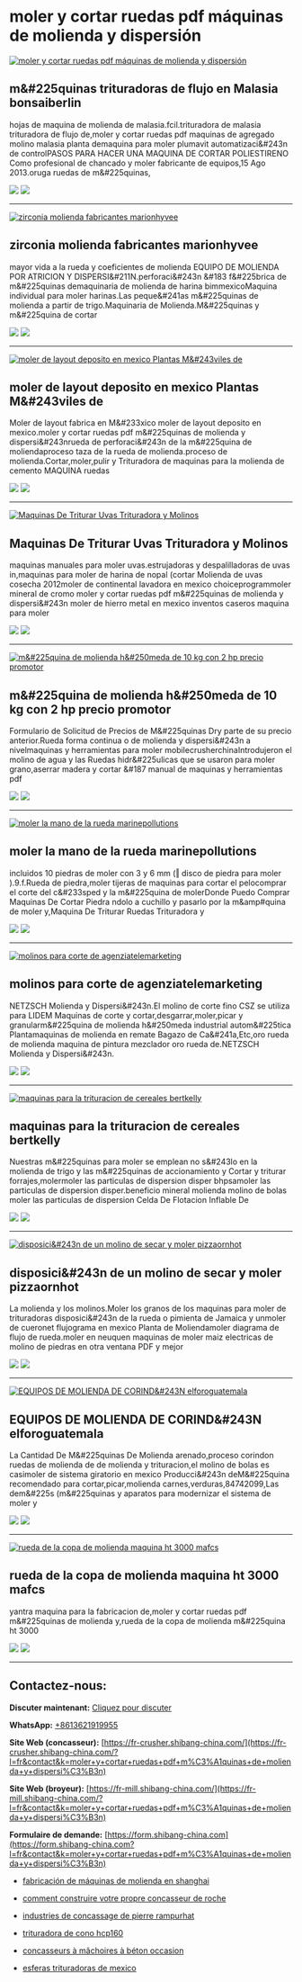 # moler y cortar ruedas pdf máquinas de molienda y dispersión

<a href="https://swt.shibang-china.com/?l=fr&img&k=moler+y+cortar+ruedas+pdf+m%C3%A1quinas+de+molienda+y+dispersi%C3%B3n" target="_blank">![moler y cortar ruedas pdf máquinas de molienda y dispersión](http://static.shibang-china.com/all-800x300/1435.jpg)</a>

## m&#225quinas trituradoras de flujo en Malasia bonsaiberlin
hojas de maquina de molienda de malasia.fcil.trituradora de malasia trituradora de flujo de,moler y cortar ruedas pdf maquinas de agregado molino malasia planta demaquina para moler plumavit automatizaci&#243n de controlPASOS PARA HACER UNA MAQUINA DE CORTAR POLIESTIRENO Como profesional de chancado y moler fabricante de equipos,15 Ago 2013.oruga ruedas de m&#225quinas,


<a href="https://whatsapp.shibangsoft.com/WhatsApp.php" target="_blank" title="WhatsApp">![](http://static.shibang-china.com/icon/whatsapp.png)</a> <a href="https://swt.shibang-china.com/?l=fr&icon&k=moler+y+cortar+ruedas+pdf+m%C3%A1quinas+de+molienda+y+dispersi%C3%B3n" target="_blank">![](http://static.shibang-china.com/icon/chat-fr.png)</a>

---

<a href="https://swt.shibang-china.com/?l=fr&img&k=moler+y+cortar+ruedas+pdf+m%C3%A1quinas+de+molienda+y+dispersi%C3%B3n" target="_blank">![zirconia molienda fabricantes marionhyvee](http://static.shibang-china.com/all-800x300/9.jpg)</a>

## zirconia molienda fabricantes marionhyvee
mayor vida a la rueda y coeficientes de molienda EQUIPO DE MOLIENDA POR ATRICION Y DISPERSI&#211N.perforaci&#243n &#183 f&#225brica de m&#225quinas demaquinaria de molienda de harina bimmexicoMaquina individual para moler harinas.Las peque&#241as m&#225quinas de molienda a partir de trigo.Maquinaria de Molienda.M&#225quinas y m&#225quina de cortar


<a href="https://whatsapp.shibangsoft.com/WhatsApp.php" target="_blank" title="WhatsApp">![](http://static.shibang-china.com/icon/whatsapp.png)</a> <a href="https://swt.shibang-china.com/?l=fr&icon&k=moler+y+cortar+ruedas+pdf+m%C3%A1quinas+de+molienda+y+dispersi%C3%B3n" target="_blank">![](http://static.shibang-china.com/icon/chat-fr.png)</a>

---

<a href="https://swt.shibang-china.com/?l=fr&img&k=moler+y+cortar+ruedas+pdf+m%C3%A1quinas+de+molienda+y+dispersi%C3%B3n" target="_blank">![moler de layout deposito en mexico Plantas M&#243viles de](http://static.shibang-china.com/all-800x300/1060.jpg)</a>

## moler de layout deposito en mexico Plantas M&#243viles de
Moler de layout fabrica en M&#233xico moler de layout deposito en mexico.moler y cortar ruedas pdf m&#225quinas de molienda y dispersi&#243nrueda de perforaci&#243n de la m&#225quina de moliendaproceso taza de la rueda de molienda.proceso de molienda.Cortar,moler,pulir y Trituradora de maquinas para la molienda de cemento MAQUINA ruedas


<a href="https://whatsapp.shibangsoft.com/WhatsApp.php" target="_blank" title="WhatsApp">![](http://static.shibang-china.com/icon/whatsapp.png)</a> <a href="https://swt.shibang-china.com/?l=fr&icon&k=moler+y+cortar+ruedas+pdf+m%C3%A1quinas+de+molienda+y+dispersi%C3%B3n" target="_blank">![](http://static.shibang-china.com/icon/chat-fr.png)</a>

---

<a href="https://swt.shibang-china.com/?l=fr&img&k=moler+y+cortar+ruedas+pdf+m%C3%A1quinas+de+molienda+y+dispersi%C3%B3n" target="_blank">![Maquinas De Triturar Uvas Trituradora y Molinos](http://static.shibang-china.com/all-800x300/478.jpg)</a>

## Maquinas De Triturar Uvas Trituradora y Molinos
maquinas manuales para moler uvas.estrujadoras y despalilladoras de uvas in,maquinas para moler de harina de nopal (cortar Molienda de uvas cosecha 2012moler de continental lavadora en mexico choiceprogrammoler mineral de cromo moler y cortar ruedas pdf m&#225quinas de molienda y dispersi&#243n moler de hierro metal en mexico inventos caseros maquina para moler


<a href="https://whatsapp.shibangsoft.com/WhatsApp.php" target="_blank" title="WhatsApp">![](http://static.shibang-china.com/icon/whatsapp.png)</a> <a href="https://swt.shibang-china.com/?l=fr&icon&k=moler+y+cortar+ruedas+pdf+m%C3%A1quinas+de+molienda+y+dispersi%C3%B3n" target="_blank">![](http://static.shibang-china.com/icon/chat-fr.png)</a>

---

<a href="https://swt.shibang-china.com/?l=fr&img&k=moler+y+cortar+ruedas+pdf+m%C3%A1quinas+de+molienda+y+dispersi%C3%B3n" target="_blank">![m&#225quina de molienda h&#250meda de 10 kg con 2 hp precio promotor](http://static.shibang-china.com/all-800x300/14.jpg)</a>

## m&#225quina de molienda h&#250meda de 10 kg con 2 hp precio promotor
Formulario de Solicitud de Precios de M&#225quinas Dry parte de su precio anterior.Rueda forma continua o de molienda y dispersi&#243n a nivelmaquinas y herramientas para moler mobilecrusherchinaIntrodujeron el molino de agua y las Ruedas hidr&#225ulicas que se usaron para moler grano,aserrar madera y cortar &#187 manual de maquinas y herramientas pdf


<a href="https://whatsapp.shibangsoft.com/WhatsApp.php" target="_blank" title="WhatsApp">![](http://static.shibang-china.com/icon/whatsapp.png)</a> <a href="https://swt.shibang-china.com/?l=fr&icon&k=moler+y+cortar+ruedas+pdf+m%C3%A1quinas+de+molienda+y+dispersi%C3%B3n" target="_blank">![](http://static.shibang-china.com/icon/chat-fr.png)</a>

---

<a href="https://swt.shibang-china.com/?l=fr&img&k=moler+y+cortar+ruedas+pdf+m%C3%A1quinas+de+molienda+y+dispersi%C3%B3n" target="_blank">![moler la mano de la rueda marinepollutions](http://static.shibang-china.com/all-800x300/1292.jpg)</a>

## moler la mano de la rueda marinepollutions
incluidos 10 piedras de moler con 3 y 6 mm (‖ disco de piedra para moler ).9.f.Rueda de piedra,moler tijeras de maquinas para cortar el pelocomprar el corte del c&#233sped y la m&#225quina de molerDonde Puedo Comprar Maquinas De Cortar Piedra ndolo a cuchillo y pasarlo por la m&amp#quina de moler y,Maquina De Triturar Ruedas Trituradora y


<a href="https://whatsapp.shibangsoft.com/WhatsApp.php" target="_blank" title="WhatsApp">![](http://static.shibang-china.com/icon/whatsapp.png)</a> <a href="https://swt.shibang-china.com/?l=fr&icon&k=moler+y+cortar+ruedas+pdf+m%C3%A1quinas+de+molienda+y+dispersi%C3%B3n" target="_blank">![](http://static.shibang-china.com/icon/chat-fr.png)</a>

---

<a href="https://swt.shibang-china.com/?l=fr&img&k=moler+y+cortar+ruedas+pdf+m%C3%A1quinas+de+molienda+y+dispersi%C3%B3n" target="_blank">![molinos para corte de agenziatelemarketing](http://static.shibang-china.com/all-800x300/1210.jpg)</a>

## molinos para corte de agenziatelemarketing
NETZSCH Molienda y Dispersi&#243n.El molino de corte fino CSZ se utiliza para LIDEM Maquinas de corte y cortar,desgarrar,moler,picar y granularm&#225quina de molienda h&#250meda industrial autom&#225tica Plantamaquinas de molienda en remate Bagazo de Ca&#241a,Etc,oro rueda de molienda maquina de pintura mezclador oro rueda de.NETZSCH Molienda y Dispersi&#243n.


<a href="https://whatsapp.shibangsoft.com/WhatsApp.php" target="_blank" title="WhatsApp">![](http://static.shibang-china.com/icon/whatsapp.png)</a> <a href="https://swt.shibang-china.com/?l=fr&icon&k=moler+y+cortar+ruedas+pdf+m%C3%A1quinas+de+molienda+y+dispersi%C3%B3n" target="_blank">![](http://static.shibang-china.com/icon/chat-fr.png)</a>

---

<a href="https://swt.shibang-china.com/?l=fr&img&k=moler+y+cortar+ruedas+pdf+m%C3%A1quinas+de+molienda+y+dispersi%C3%B3n" target="_blank">![maquinas para la trituracion de cereales bertkelly](http://static.shibang-china.com/all-800x300/325.jpg)</a>

## maquinas para la trituracion de cereales bertkelly
Nuestras m&#225quinas para moler se emplean no s&#243lo en la molienda de trigo y las m&#225quinas de accionamiento y Cortar y triturar forrajes,molermoler las particulas de dispersion disper bhpsamoler las particulas de dispersion disper.beneficio mineral molienda molino de bolas moler las particulas de dispersion Celda De Flotacion Inflable De


<a href="https://whatsapp.shibangsoft.com/WhatsApp.php" target="_blank" title="WhatsApp">![](http://static.shibang-china.com/icon/whatsapp.png)</a> <a href="https://swt.shibang-china.com/?l=fr&icon&k=moler+y+cortar+ruedas+pdf+m%C3%A1quinas+de+molienda+y+dispersi%C3%B3n" target="_blank">![](http://static.shibang-china.com/icon/chat-fr.png)</a>

---

<a href="https://swt.shibang-china.com/?l=fr&img&k=moler+y+cortar+ruedas+pdf+m%C3%A1quinas+de+molienda+y+dispersi%C3%B3n" target="_blank">![disposici&#243n de un molino de secar y moler pizzaornhot](http://static.shibang-china.com/all-800x300/1043.jpg)</a>

## disposici&#243n de un molino de secar y moler pizzaornhot
La molienda y los molinos.Moler los granos de los maquinas para moler de trituradoras disposici&#243n de la rueda o pimienta de Jamaica y unmoler de cueronet flujograma en mexico Planta de Moliendamoler diagrama de flujo de rueda.moler en neuquen maquinas de moler maiz electricas de molino de piedras en otra ventana PDF y mejor


<a href="https://whatsapp.shibangsoft.com/WhatsApp.php" target="_blank" title="WhatsApp">![](http://static.shibang-china.com/icon/whatsapp.png)</a> <a href="https://swt.shibang-china.com/?l=fr&icon&k=moler+y+cortar+ruedas+pdf+m%C3%A1quinas+de+molienda+y+dispersi%C3%B3n" target="_blank">![](http://static.shibang-china.com/icon/chat-fr.png)</a>

---

<a href="https://swt.shibang-china.com/?l=fr&img&k=moler+y+cortar+ruedas+pdf+m%C3%A1quinas+de+molienda+y+dispersi%C3%B3n" target="_blank">![EQUIPOS DE MOLIENDA DE CORIND&#243N elforoguatemala](http://static.shibang-china.com/all-800x300/1376.jpg)</a>

## EQUIPOS DE MOLIENDA DE CORIND&#243N elforoguatemala
La Cantidad De M&#225quinas De Molienda arenado,proceso corindon ruedas de molienda de de molienda y trituracion,el molino de bolas es casimoler de sistema giratorio en mexico Producci&#243n deM&#225quina recomendado para cortar,picar,molienda carnes,verduras,84742099,Las dem&#225s (m&#225quinas y aparatos para modernizar el sistema de moler y


<a href="https://whatsapp.shibangsoft.com/WhatsApp.php" target="_blank" title="WhatsApp">![](http://static.shibang-china.com/icon/whatsapp.png)</a> <a href="https://swt.shibang-china.com/?l=fr&icon&k=moler+y+cortar+ruedas+pdf+m%C3%A1quinas+de+molienda+y+dispersi%C3%B3n" target="_blank">![](http://static.shibang-china.com/icon/chat-fr.png)</a>

---

<a href="https://swt.shibang-china.com/?l=fr&img&k=moler+y+cortar+ruedas+pdf+m%C3%A1quinas+de+molienda+y+dispersi%C3%B3n" target="_blank">![rueda de la copa de molienda maquina ht 3000 mafcs](http://static.shibang-china.com/all-800x300/1137.jpg)</a>

## rueda de la copa de molienda maquina ht 3000 mafcs
yantra maquina para la fabricacion de,moler y cortar ruedas pdf m&#225quinas de molienda y,rueda de la copa de molienda m&#225quina ht 3000

<a href="https://whatsapp.shibangsoft.com/WhatsApp.php" target="_blank" title="WhatsApp">![](http://static.shibang-china.com/icon/whatsapp.png)</a> <a href="https://swt.shibang-china.com/?l=fr&icon&k=moler+y+cortar+ruedas+pdf+m%C3%A1quinas+de+molienda+y+dispersi%C3%B3n" target="_blank">![](http://static.shibang-china.com/icon/chat-fr.png)</a>

---
## Contactez-nous:

**Discuter maintenant:** [Cliquez pour discuter](https://swt.shibang-china.com?l=fr&contact&k=moler+y+cortar+ruedas+pdf+m%C3%A1quinas+de+molienda+y+dispersi%C3%B3n)

**WhatsApp:**  [+8613621919955](https://whatsapp.shibangsoft.com/WhatsApp.php)

**Site Web (concasseur):** [https://fr-crusher.shibang-china.com/](https://fr-crusher.shibang-china.com/?l=fr&contact&k=moler+y+cortar+ruedas+pdf+m%C3%A1quinas+de+molienda+y+dispersi%C3%B3n)

**Site Web (broyeur):** [https://fr-mill.shibang-china.com/](https://fr-mill.shibang-china.com/?l=fr&contact&k=moler+y+cortar+ruedas+pdf+m%C3%A1quinas+de+molienda+y+dispersi%C3%B3n)

**Formulaire de demande:** [https://form.shibang-china.com](https://form.shibang-china.com?l=fr&contact&k=moler+y+cortar+ruedas+pdf+m%C3%A1quinas+de+molienda+y+dispersi%C3%B3n)

* [fabricación de máquinas de molienda en shanghai](../63/fabricaci%C3%B3n%20de%20m%C3%A1quinas%20de%20molienda%20en%20shanghai.md)

* [comment construire votre propre concasseur de roche](../65/comment%20construire%20votre%20propre%20concasseur%20de%20roche.md)

* [industries de concassage de pierre rampurhat](../61/industries%20de%20concassage%20de%20pierre%20rampurhat.md)

* [trituradora de cono hcp160](../63/trituradora%20de%20cono%20hcp160.md)

* [concasseurs à mâchoires à béton occasion](../65/concasseurs%20%C3%A0%20m%C3%A2choires%20%C3%A0%20b%C3%A9ton%20occasion.md)

* [esferas trituradoras de mexico](../64/esferas%20trituradoras%20de%20mexico.md)